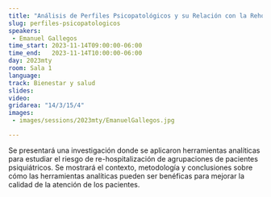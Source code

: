 ```yaml
---
title: "Análisis de Perfiles Psicopatológicos y su Relación con la Rehospitalización"
slug: perfiles-psicopatologicos
speakers:
 - Emanuel Gallegos
time_start: 2023-11-14T09:00:00-06:00
time_end:   2023-11-14T10:00:00-06:00
day: 2023mty
room: Sala 1 
language: 
track: Bienestar y salud
slides: 
video: 
gridarea: "14/3/15/4"
images:
 - images/sessions/2023mty/EmanuelGallegos.jpg

---
```


Se presentará una investigación donde se aplicaron herramientas analíticas para estudiar el riesgo de re-hospitalización de agrupaciones de pacientes psiquiátricos. Se mostrará el contexto, metodología y conclusiones sobre cómo las herramientas analíticas pueden ser benéficas para mejorar la calidad de la atención de los pacientes.

